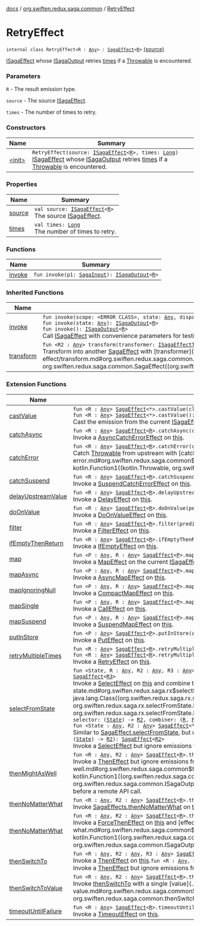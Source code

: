 [docs](../../index.md) / [org.swiften.redux.saga.common](../index.md) / [RetryEffect](./index.md)

# RetryEffect

`internal class RetryEffect<R : `[`Any`](https://kotlinlang.org/api/latest/jvm/stdlib/kotlin/-any/index.html)`> : `[`SagaEffect`](../-saga-effect/index.md)`<`[`R`](index.md#R)`>` [(source)](https://github.com/protoman92/KotlinRedux/tree/master/common/common-saga/src/main/kotlin/org/swiften/redux/saga/common/RetryEffect.kt#L15)

[ISagaEffect](../-i-saga-effect.md) whose [ISagaOutput](../-i-saga-output/index.md) retries [times](times.md) if a [Throwable](https://kotlinlang.org/api/latest/jvm/stdlib/kotlin/-throwable/index.html) is encountered.

### Parameters

`R` - The result emission type.

`source` - The source [ISagaEffect](../-i-saga-effect.md).

`times` - The number of times to retry.

### Constructors

| Name | Summary |
|---|---|
| [&lt;init&gt;](-init-.md) | `RetryEffect(source: `[`ISagaEffect`](../-i-saga-effect.md)`<`[`R`](index.md#R)`>, times: `[`Long`](https://kotlinlang.org/api/latest/jvm/stdlib/kotlin/-long/index.html)`)`<br>[ISagaEffect](../-i-saga-effect.md) whose [ISagaOutput](../-i-saga-output/index.md) retries [times](times.md) if a [Throwable](https://kotlinlang.org/api/latest/jvm/stdlib/kotlin/-throwable/index.html) is encountered. |

### Properties

| Name | Summary |
|---|---|
| [source](source.md) | `val source: `[`ISagaEffect`](../-i-saga-effect.md)`<`[`R`](index.md#R)`>`<br>The source [ISagaEffect](../-i-saga-effect.md). |
| [times](times.md) | `val times: `[`Long`](https://kotlinlang.org/api/latest/jvm/stdlib/kotlin/-long/index.html)<br>The number of times to retry. |

### Functions

| Name | Summary |
|---|---|
| [invoke](invoke.md) | `fun invoke(p1: `[`SagaInput`](../-saga-input/index.md)`): `[`ISagaOutput`](../-i-saga-output/index.md)`<`[`R`](index.md#R)`>` |

### Inherited Functions

| Name | Summary |
|---|---|
| [invoke](../-saga-effect/invoke.md) | `fun invoke(scope: <ERROR CLASS>, state: `[`Any`](https://kotlinlang.org/api/latest/jvm/stdlib/kotlin/-any/index.html)`, dispatch: `[`IActionDispatcher`](../../org.swiften.redux.core/-i-action-dispatcher.md)`): `[`ISagaOutput`](../-i-saga-output/index.md)`<`[`R`](../-saga-effect/index.md#R)`>`<br>`fun invoke(state: `[`Any`](https://kotlinlang.org/api/latest/jvm/stdlib/kotlin/-any/index.html)`): `[`ISagaOutput`](../-i-saga-output/index.md)`<`[`R`](../-saga-effect/index.md#R)`>`<br>`fun invoke(): `[`ISagaOutput`](../-i-saga-output/index.md)`<`[`R`](../-saga-effect/index.md#R)`>`<br>Call [ISagaEffect](../-i-saga-effect.md) with convenience parameters for testing. |
| [transform](../-saga-effect/transform.md) | `fun <R2 : `[`Any`](https://kotlinlang.org/api/latest/jvm/stdlib/kotlin/-any/index.html)`> transform(transformer: `[`ISagaEffectTransformer`](../-i-saga-effect-transformer.md)`<`[`R`](../-saga-effect/index.md#R)`, `[`R2`](../-saga-effect/transform.md#R2)`>): `[`SagaEffect`](../-saga-effect/index.md)`<`[`R2`](../-saga-effect/transform.md#R2)`>`<br>Transform into another [SagaEffect](../-saga-effect/index.md) with [transformer](../-saga-effect/transform.md#org.swiften.redux.saga.common.SagaEffect$transform(kotlin.Function1((org.swiften.redux.saga.common.SagaEffect((org.swiften.redux.saga.common.SagaEffect.R)), org.swiften.redux.saga.common.SagaEffect((org.swiften.redux.saga.common.SagaEffect.transform.R2)))))/transformer). |

### Extension Functions

| Name | Summary |
|---|---|
| [castValue](../cast-value.md) | `fun <R : `[`Any`](https://kotlinlang.org/api/latest/jvm/stdlib/kotlin/-any/index.html)`> `[`SagaEffect`](../-saga-effect/index.md)`<*>.castValue(cls: `[`Class`](http://docs.oracle.com/javase/6/docs/api/java/lang/Class.html)`<`[`R`](../cast-value.md#R)`>): `[`SagaEffect`](../-saga-effect/index.md)`<`[`R`](../cast-value.md#R)`>`<br>`fun <R : `[`Any`](https://kotlinlang.org/api/latest/jvm/stdlib/kotlin/-any/index.html)`> `[`SagaEffect`](../-saga-effect/index.md)`<*>.castValue(): `[`SagaEffect`](../-saga-effect/index.md)`<`[`R`](../cast-value.md#R)`>`<br>Cast the emission from the current [ISagaEffect](../-i-saga-effect.md) to [R](../cast-value.md#R) if possible. |
| [catchAsync](../catch-async.md) | `fun <R : `[`Any`](https://kotlinlang.org/api/latest/jvm/stdlib/kotlin/-any/index.html)`> `[`SagaEffect`](../-saga-effect/index.md)`<`[`R`](../catch-async.md#R)`>.catchAsync(catcher: suspend <ERROR CLASS>.(`[`Throwable`](https://kotlinlang.org/api/latest/jvm/stdlib/kotlin/-throwable/index.html)`) -> <ERROR CLASS><`[`R`](../catch-async.md#R)`>): `[`SagaEffect`](../-saga-effect/index.md)`<`[`R`](../catch-async.md#R)`>`<br>Invoke a [AsyncCatchErrorEffect](../-async-catch-error-effect/index.md) on [this](../catch-async/-this-.md). |
| [catchError](../catch-error.md) | `fun <R : `[`Any`](https://kotlinlang.org/api/latest/jvm/stdlib/kotlin/-any/index.html)`> `[`SagaEffect`](../-saga-effect/index.md)`<`[`R`](../catch-error.md#R)`>.catchError(catcher: (`[`Throwable`](https://kotlinlang.org/api/latest/jvm/stdlib/kotlin/-throwable/index.html)`) -> `[`R`](../catch-error.md#R)`): `[`SagaEffect`](../-saga-effect/index.md)`<`[`R`](../catch-error.md#R)`>`<br>Catch [Throwable](https://kotlinlang.org/api/latest/jvm/stdlib/kotlin/-throwable/index.html) from upstream with [catcher](../catch-error.md#org.swiften.redux.saga.common$catchError(org.swiften.redux.saga.common.SagaEffect((org.swiften.redux.saga.common.catchError.R)), kotlin.Function1((kotlin.Throwable, org.swiften.redux.saga.common.catchError.R)))/catcher). |
| [catchSuspend](../catch-suspend.md) | `fun <R : `[`Any`](https://kotlinlang.org/api/latest/jvm/stdlib/kotlin/-any/index.html)`> `[`SagaEffect`](../-saga-effect/index.md)`<`[`R`](../catch-suspend.md#R)`>.catchSuspend(catcher: suspend <ERROR CLASS>.(`[`Throwable`](https://kotlinlang.org/api/latest/jvm/stdlib/kotlin/-throwable/index.html)`) -> `[`R`](../catch-suspend.md#R)`): `[`SagaEffect`](../-saga-effect/index.md)`<`[`R`](../catch-suspend.md#R)`>`<br>Invoke a [SuspendCatchErrorEffect](../-suspend-catch-error-effect/index.md) on [this](../catch-suspend/-this-.md). |
| [delayUpstreamValue](../delay-upstream-value.md) | `fun <R : `[`Any`](https://kotlinlang.org/api/latest/jvm/stdlib/kotlin/-any/index.html)`> `[`SagaEffect`](../-saga-effect/index.md)`<`[`R`](../delay-upstream-value.md#R)`>.delayUpstreamValue(millis: `[`Long`](https://kotlinlang.org/api/latest/jvm/stdlib/kotlin/-long/index.html)`): `[`SagaEffect`](../-saga-effect/index.md)`<`[`R`](../delay-upstream-value.md#R)`>`<br>Invoke a [DelayEffect](../-delay-effect/index.md) on [this](../delay-upstream-value/-this-.md). |
| [doOnValue](../do-on-value.md) | `fun <R : `[`Any`](https://kotlinlang.org/api/latest/jvm/stdlib/kotlin/-any/index.html)`> `[`SagaEffect`](../-saga-effect/index.md)`<`[`R`](../do-on-value.md#R)`>.doOnValue(performer: (`[`R`](../do-on-value.md#R)`) -> `[`Unit`](https://kotlinlang.org/api/latest/jvm/stdlib/kotlin/-unit/index.html)`): `[`SagaEffect`](../-saga-effect/index.md)`<`[`R`](../do-on-value.md#R)`>`<br>Invoke a [DoOnValueEffect](../-do-on-value-effect/index.md) on [this](../do-on-value/-this-.md). |
| [filter](../filter.md) | `fun <R : `[`Any`](https://kotlinlang.org/api/latest/jvm/stdlib/kotlin/-any/index.html)`> `[`SagaEffect`](../-saga-effect/index.md)`<`[`R`](../filter.md#R)`>.filter(predicate: (`[`R`](../filter.md#R)`) -> `[`Boolean`](https://kotlinlang.org/api/latest/jvm/stdlib/kotlin/-boolean/index.html)`): `[`SagaEffect`](../-saga-effect/index.md)`<`[`R`](../filter.md#R)`>`<br>Invoke a [FilterEffect](../-filter-effect/index.md) on [this](../filter/-this-.md). |
| [ifEmptyThenReturn](../if-empty-then-return.md) | `fun <R : `[`Any`](https://kotlinlang.org/api/latest/jvm/stdlib/kotlin/-any/index.html)`> `[`SagaEffect`](../-saga-effect/index.md)`<`[`R`](../if-empty-then-return.md#R)`>.ifEmptyThenReturn(defaultValue: `[`R`](../if-empty-then-return.md#R)`): `[`SagaEffect`](../-saga-effect/index.md)`<`[`R`](../if-empty-then-return.md#R)`>`<br>Invoke a [IfEmptyEffect](../-if-empty-effect/index.md) on [this](../if-empty-then-return/-this-.md). |
| [map](../map.md) | `fun <P : `[`Any`](https://kotlinlang.org/api/latest/jvm/stdlib/kotlin/-any/index.html)`, R : `[`Any`](https://kotlinlang.org/api/latest/jvm/stdlib/kotlin/-any/index.html)`> `[`SagaEffect`](../-saga-effect/index.md)`<`[`P`](../map.md#P)`>.map(transformer: (`[`P`](../map.md#P)`) -> `[`R`](../map.md#R)`): `[`SagaEffect`](../-saga-effect/index.md)`<`[`R`](../map.md#R)`>`<br>Invoke a [MapEffect](../-map-effect/index.md) on the current [ISagaEffect](../-i-saga-effect.md). |
| [mapAsync](../map-async.md) | `fun <P : `[`Any`](https://kotlinlang.org/api/latest/jvm/stdlib/kotlin/-any/index.html)`, R : `[`Any`](https://kotlinlang.org/api/latest/jvm/stdlib/kotlin/-any/index.html)`> `[`SagaEffect`](../-saga-effect/index.md)`<`[`P`](../map-async.md#P)`>.mapAsync(transformer: suspend <ERROR CLASS>.(`[`P`](../map-async.md#P)`) -> <ERROR CLASS><`[`R`](../map-async.md#R)`>): `[`SagaEffect`](../-saga-effect/index.md)`<`[`R`](../map-async.md#R)`>`<br>Invoke a [AsyncMapEffect](../-async-map-effect/index.md) on [this](../map-async/-this-.md). |
| [mapIgnoringNull](../map-ignoring-null.md) | `fun <P : `[`Any`](https://kotlinlang.org/api/latest/jvm/stdlib/kotlin/-any/index.html)`, R : `[`Any`](https://kotlinlang.org/api/latest/jvm/stdlib/kotlin/-any/index.html)`> `[`SagaEffect`](../-saga-effect/index.md)`<`[`P`](../map-ignoring-null.md#P)`>.mapIgnoringNull(transformer: (`[`P`](../map-ignoring-null.md#P)`) -> `[`R`](../map-ignoring-null.md#R)`?): `[`SagaEffect`](../-saga-effect/index.md)`<`[`R`](../map-ignoring-null.md#R)`>`<br>Invoke a [CompactMapEffect](../-compact-map-effect/index.md) on [this](../map-ignoring-null/-this-.md). |
| [mapSingle](../../org.swiften.redux.saga.rx/map-single.md) | `fun <P : `[`Any`](https://kotlinlang.org/api/latest/jvm/stdlib/kotlin/-any/index.html)`, R : `[`Any`](https://kotlinlang.org/api/latest/jvm/stdlib/kotlin/-any/index.html)`> `[`SagaEffect`](../-saga-effect/index.md)`<`[`P`](../../org.swiften.redux.saga.rx/map-single.md#P)`>.mapSingle(transformer: (`[`P`](../../org.swiften.redux.saga.rx/map-single.md#P)`) -> <ERROR CLASS><`[`R`](../../org.swiften.redux.saga.rx/map-single.md#R)`>): `[`SagaEffect`](../-saga-effect/index.md)`<`[`R`](../../org.swiften.redux.saga.rx/map-single.md#R)`>`<br>Invoke a [CallEffect](../../org.swiften.redux.saga.rx/-call-effect/index.md) on [this](../../org.swiften.redux.saga.rx/map-single/-this-.md). |
| [mapSuspend](../map-suspend.md) | `fun <P : `[`Any`](https://kotlinlang.org/api/latest/jvm/stdlib/kotlin/-any/index.html)`, R : `[`Any`](https://kotlinlang.org/api/latest/jvm/stdlib/kotlin/-any/index.html)`> `[`SagaEffect`](../-saga-effect/index.md)`<`[`P`](../map-suspend.md#P)`>.mapSuspend(transformer: suspend <ERROR CLASS>.(`[`P`](../map-suspend.md#P)`) -> `[`R`](../map-suspend.md#R)`): `[`SagaEffect`](../-saga-effect/index.md)`<`[`R`](../map-suspend.md#R)`>`<br>Invoke a [SuspendMapEffect](../-suspend-map-effect/index.md) on [this](../map-suspend/-this-.md). |
| [putInStore](../put-in-store.md) | `fun <P : `[`Any`](https://kotlinlang.org/api/latest/jvm/stdlib/kotlin/-any/index.html)`> `[`SagaEffect`](../-saga-effect/index.md)`<`[`P`](../put-in-store.md#P)`>.putInStore(actionCreator: (`[`P`](../put-in-store.md#P)`) -> `[`IReduxAction`](../../org.swiften.redux.core/-i-redux-action.md)`): `[`SagaEffect`](../-saga-effect/index.md)`<`[`Any`](https://kotlinlang.org/api/latest/jvm/stdlib/kotlin/-any/index.html)`>`<br>Invoke a [PutEffect](../-put-effect/index.md) on [this](../put-in-store/-this-.md). |
| [retryMultipleTimes](../retry-multiple-times.md) | `fun <R : `[`Any`](https://kotlinlang.org/api/latest/jvm/stdlib/kotlin/-any/index.html)`> `[`SagaEffect`](../-saga-effect/index.md)`<`[`R`](../retry-multiple-times.md#R)`>.retryMultipleTimes(times: `[`Long`](https://kotlinlang.org/api/latest/jvm/stdlib/kotlin/-long/index.html)`): `[`SagaEffect`](../-saga-effect/index.md)`<`[`R`](../retry-multiple-times.md#R)`>`<br>`fun <R : `[`Any`](https://kotlinlang.org/api/latest/jvm/stdlib/kotlin/-any/index.html)`> `[`SagaEffect`](../-saga-effect/index.md)`<`[`R`](../retry-multiple-times.md#R)`>.retryMultipleTimes(times: `[`Int`](https://kotlinlang.org/api/latest/jvm/stdlib/kotlin/-int/index.html)`): `[`SagaEffect`](../-saga-effect/index.md)`<`[`R`](../retry-multiple-times.md#R)`>`<br>Invoke a [RetryEffect](./index.md) on [this](../retry-multiple-times/-this-.md). |
| [selectFromState](../../org.swiften.redux.saga.rx/select-from-state.md) | `fun <State, R : `[`Any`](https://kotlinlang.org/api/latest/jvm/stdlib/kotlin/-any/index.html)`, R2 : `[`Any`](https://kotlinlang.org/api/latest/jvm/stdlib/kotlin/-any/index.html)`, R3 : `[`Any`](https://kotlinlang.org/api/latest/jvm/stdlib/kotlin/-any/index.html)`> `[`SagaEffect`](../-saga-effect/index.md)`<`[`R`](../../org.swiften.redux.saga.rx/select-from-state.md#R)`>.selectFromState(cls: `[`Class`](http://docs.oracle.com/javase/6/docs/api/java/lang/Class.html)`<`[`State`](../../org.swiften.redux.saga.rx/select-from-state.md#State)`>, selector: (`[`State`](../../org.swiften.redux.saga.rx/select-from-state.md#State)`) -> `[`R2`](../../org.swiften.redux.saga.rx/select-from-state.md#R2)`, combiner: (`[`R`](../../org.swiften.redux.saga.rx/select-from-state.md#R)`, `[`R2`](../../org.swiften.redux.saga.rx/select-from-state.md#R2)`) -> `[`R3`](../../org.swiften.redux.saga.rx/select-from-state.md#R3)`): `[`SagaEffect`](../-saga-effect/index.md)`<`[`R3`](../../org.swiften.redux.saga.rx/select-from-state.md#R3)`>`<br>Invoke a [SelectEffect](../../org.swiften.redux.saga.rx/-select-effect/index.md) on [this](../../org.swiften.redux.saga.rx/select-from-state/-this-.md) and combine the emitted values with [combiner](../../org.swiften.redux.saga.rx/select-from-state.md#org.swiften.redux.saga.rx$selectFromState(org.swiften.redux.saga.common.SagaEffect((org.swiften.redux.saga.rx.selectFromState.R)), java.lang.Class((org.swiften.redux.saga.rx.selectFromState.State)), kotlin.Function1((org.swiften.redux.saga.rx.selectFromState.State, org.swiften.redux.saga.rx.selectFromState.R2)), kotlin.Function2((org.swiften.redux.saga.rx.selectFromState.R, org.swiften.redux.saga.rx.selectFromState.R2, org.swiften.redux.saga.rx.selectFromState.R3)))/combiner).`fun <State : `[`Any`](https://kotlinlang.org/api/latest/jvm/stdlib/kotlin/-any/index.html)`, R : `[`Any`](https://kotlinlang.org/api/latest/jvm/stdlib/kotlin/-any/index.html)`, R2 : `[`Any`](https://kotlinlang.org/api/latest/jvm/stdlib/kotlin/-any/index.html)`, R3 : `[`Any`](https://kotlinlang.org/api/latest/jvm/stdlib/kotlin/-any/index.html)`> `[`SagaEffect`](../-saga-effect/index.md)`<`[`R`](../../org.swiften.redux.saga.rx/select-from-state.md#R)`>.selectFromState(cls: `[`KClass`](https://kotlinlang.org/api/latest/jvm/stdlib/kotlin.reflect/-k-class/index.html)`<`[`State`](../../org.swiften.redux.saga.rx/select-from-state.md#State)`>, selector: (`[`State`](../../org.swiften.redux.saga.rx/select-from-state.md#State)`) -> `[`R2`](../../org.swiften.redux.saga.rx/select-from-state.md#R2)`, combiner: (`[`R`](../../org.swiften.redux.saga.rx/select-from-state.md#R)`, `[`R2`](../../org.swiften.redux.saga.rx/select-from-state.md#R2)`) -> `[`R3`](../../org.swiften.redux.saga.rx/select-from-state.md#R3)`): `[`SagaEffect`](../-saga-effect/index.md)`<`[`R3`](../../org.swiften.redux.saga.rx/select-from-state.md#R3)`>`<br>`fun <State : `[`Any`](https://kotlinlang.org/api/latest/jvm/stdlib/kotlin/-any/index.html)`, R2 : `[`Any`](https://kotlinlang.org/api/latest/jvm/stdlib/kotlin/-any/index.html)`> `[`SagaEffect`](../-saga-effect/index.md)`<*>.selectFromState(cls: `[`KClass`](https://kotlinlang.org/api/latest/jvm/stdlib/kotlin.reflect/-k-class/index.html)`<`[`State`](../../org.swiften.redux.saga.rx/select-from-state.md#State)`>, selector: (`[`State`](../../org.swiften.redux.saga.rx/select-from-state.md#State)`) -> `[`R2`](../../org.swiften.redux.saga.rx/select-from-state.md#R2)`): `[`SagaEffect`](../-saga-effect/index.md)`<`[`R2`](../../org.swiften.redux.saga.rx/select-from-state.md#R2)`>`<br>Similar to [SagaEffect.selectFromState](../../org.swiften.redux.saga.rx/select-from-state.md), but uses [KClass](https://kotlinlang.org/api/latest/jvm/stdlib/kotlin.reflect/-k-class/index.html) instead of [Class](http://docs.oracle.com/javase/6/docs/api/java/lang/Class.html).`fun <State, R2 : `[`Any`](https://kotlinlang.org/api/latest/jvm/stdlib/kotlin/-any/index.html)`> `[`SagaEffect`](../-saga-effect/index.md)`<*>.selectFromState(cls: `[`Class`](http://docs.oracle.com/javase/6/docs/api/java/lang/Class.html)`<`[`State`](../../org.swiften.redux.saga.rx/select-from-state.md#State)`>, selector: (`[`State`](../../org.swiften.redux.saga.rx/select-from-state.md#State)`) -> `[`R2`](../../org.swiften.redux.saga.rx/select-from-state.md#R2)`): `[`SagaEffect`](../-saga-effect/index.md)`<`[`R2`](../../org.swiften.redux.saga.rx/select-from-state.md#R2)`>`<br>Invoke a [SelectEffect](../../org.swiften.redux.saga.rx/-select-effect/index.md) but ignore emissions from [this](../../org.swiften.redux.saga.rx/select-from-state/-this-.md). |
| [thenMightAsWell](../then-might-as-well.md) | `fun <R : `[`Any`](https://kotlinlang.org/api/latest/jvm/stdlib/kotlin/-any/index.html)`, R2 : `[`Any`](https://kotlinlang.org/api/latest/jvm/stdlib/kotlin/-any/index.html)`> `[`SagaEffect`](../-saga-effect/index.md)`<`[`R`](../then-might-as-well.md#R)`>.thenMightAsWell(effect: `[`ISagaEffect`](../-i-saga-effect.md)`<`[`R2`](../then-might-as-well.md#R2)`>): `[`SagaEffect`](../-saga-effect/index.md)`<`[`R`](../then-might-as-well.md#R)`>`<br>Invoke a [ThenEffect](../-then-effect/index.md) but ignore emissions from [effect](../then-might-as-well.md#org.swiften.redux.saga.common$thenMightAsWell(org.swiften.redux.saga.common.SagaEffect((org.swiften.redux.saga.common.thenMightAsWell.R)), kotlin.Function1((org.swiften.redux.saga.common.SagaInput, org.swiften.redux.saga.common.ISagaOutput((org.swiften.redux.saga.common.thenMightAsWell.R2)))))/effect). This is useful in cases such as setting loading flag before a remote API call. |
| [thenNoMatterWhat](../../org.swiften.redux.saga.rx/then-no-matter-what.md) | `fun <R : `[`Any`](https://kotlinlang.org/api/latest/jvm/stdlib/kotlin/-any/index.html)`, R2 : `[`Any`](https://kotlinlang.org/api/latest/jvm/stdlib/kotlin/-any/index.html)`> `[`SagaEffect`](../-saga-effect/index.md)`<`[`R`](../../org.swiften.redux.saga.rx/then-no-matter-what.md#R)`>.thenNoMatterWhat(defaultValue: `[`R2`](../../org.swiften.redux.saga.rx/then-no-matter-what.md#R2)`): `[`SagaEffect`](../-saga-effect/index.md)`<`[`R2`](../../org.swiften.redux.saga.rx/then-no-matter-what.md#R2)`>`<br>Invoke [SagaEffects.thenNoMatterWhat](../../org.swiften.redux.saga.rx/-saga-effects/then-no-matter-what.md) on [this](../../org.swiften.redux.saga.rx/then-no-matter-what/-this-.md). |
| [thenNoMatterWhat](../then-no-matter-what.md) | `fun <R : `[`Any`](https://kotlinlang.org/api/latest/jvm/stdlib/kotlin/-any/index.html)`, R2 : `[`Any`](https://kotlinlang.org/api/latest/jvm/stdlib/kotlin/-any/index.html)`> `[`SagaEffect`](../-saga-effect/index.md)`<`[`R`](../then-no-matter-what.md#R)`>.thenNoMatterWhat(effect: `[`ISagaEffect`](../-i-saga-effect.md)`<`[`R2`](../then-no-matter-what.md#R2)`>): `[`SagaEffect`](../-saga-effect/index.md)`<`[`R2`](../then-no-matter-what.md#R2)`>`<br>Invoke a [ForceThenEffect](../-force-then-effect/index.md) on [this](../then-no-matter-what/-this-.md) and [effect](../then-no-matter-what.md#org.swiften.redux.saga.common$thenNoMatterWhat(org.swiften.redux.saga.common.SagaEffect((org.swiften.redux.saga.common.thenNoMatterWhat.R)), kotlin.Function1((org.swiften.redux.saga.common.SagaInput, org.swiften.redux.saga.common.ISagaOutput((org.swiften.redux.saga.common.thenNoMatterWhat.R2)))))/effect). |
| [thenSwitchTo](../then-switch-to.md) | `fun <R : `[`Any`](https://kotlinlang.org/api/latest/jvm/stdlib/kotlin/-any/index.html)`, R2 : `[`Any`](https://kotlinlang.org/api/latest/jvm/stdlib/kotlin/-any/index.html)`, R3 : `[`Any`](https://kotlinlang.org/api/latest/jvm/stdlib/kotlin/-any/index.html)`> `[`SagaEffect`](../-saga-effect/index.md)`<`[`R`](../then-switch-to.md#R)`>.thenSwitchTo(effect: `[`ISagaEffect`](../-i-saga-effect.md)`<`[`R2`](../then-switch-to.md#R2)`>, combiner: (`[`R`](../then-switch-to.md#R)`, `[`R2`](../then-switch-to.md#R2)`) -> `[`R3`](../then-switch-to.md#R3)`): `[`SagaEffect`](../-saga-effect/index.md)`<`[`R3`](../then-switch-to.md#R3)`>`<br>Invoke a [ThenEffect](../-then-effect/index.md) on [this](../then-switch-to/-this-.md).`fun <R : `[`Any`](https://kotlinlang.org/api/latest/jvm/stdlib/kotlin/-any/index.html)`, R2 : `[`Any`](https://kotlinlang.org/api/latest/jvm/stdlib/kotlin/-any/index.html)`> `[`SagaEffect`](../-saga-effect/index.md)`<`[`R`](../then-switch-to.md#R)`>.thenSwitchTo(effect: `[`ISagaEffect`](../-i-saga-effect.md)`<`[`R2`](../then-switch-to.md#R2)`>): `[`SagaEffect`](../-saga-effect/index.md)`<`[`R2`](../then-switch-to.md#R2)`>`<br>Invoke a [ThenEffect](../-then-effect/index.md) but ignore emissions from [this](../then-switch-to/-this-.md). |
| [thenSwitchToValue](../then-switch-to-value.md) | `fun <R : `[`Any`](https://kotlinlang.org/api/latest/jvm/stdlib/kotlin/-any/index.html)`, R2 : `[`Any`](https://kotlinlang.org/api/latest/jvm/stdlib/kotlin/-any/index.html)`> `[`SagaEffect`](../-saga-effect/index.md)`<`[`R`](../then-switch-to-value.md#R)`>.thenSwitchToValue(value: `[`R2`](../then-switch-to-value.md#R2)`): `[`SagaEffect`](../-saga-effect/index.md)`<`[`R2`](../then-switch-to-value.md#R2)`>`<br>Invoke [thenSwitchTo](../then-switch-to.md) with a single [value](../then-switch-to-value.md#org.swiften.redux.saga.common$thenSwitchToValue(org.swiften.redux.saga.common.SagaEffect((org.swiften.redux.saga.common.thenSwitchToValue.R)), org.swiften.redux.saga.common.thenSwitchToValue.R2)/value). |
| [timeoutUntilFailure](../timeout-until-failure.md) | `fun <R : `[`Any`](https://kotlinlang.org/api/latest/jvm/stdlib/kotlin/-any/index.html)`> `[`SagaEffect`](../-saga-effect/index.md)`<`[`R`](../timeout-until-failure.md#R)`>.timeoutUntilFailure(millis: `[`Long`](https://kotlinlang.org/api/latest/jvm/stdlib/kotlin/-long/index.html)`): `[`SagaEffect`](../-saga-effect/index.md)`<`[`R`](../timeout-until-failure.md#R)`>`<br>Invoke a [TimeoutEffect](../-timeout-effect/index.md) on [this](../timeout-until-failure/-this-.md). |
